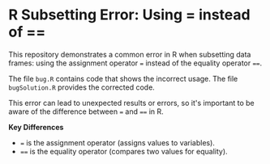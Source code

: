 # R Subsetting Error: Using = instead of ==

This repository demonstrates a common error in R when subsetting data frames: using the assignment operator `=` instead of the equality operator `==`.

The file `bug.R` contains code that shows the incorrect usage. The file `bugSolution.R` provides the corrected code.

This error can lead to unexpected results or errors, so it's important to be aware of the difference between `=` and `==` in R.

**Key Differences**
* `=` is the assignment operator (assigns values to variables).
* `==` is the equality operator (compares two values for equality).
